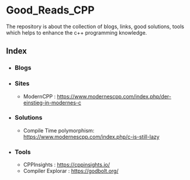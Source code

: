 # Good_Reads_CPP
The repository is about the collection of blogs, links, good solutions, tools which helps to enhance the c++ programming knowledge.

## Index
* ### Blogs
* ### Sites
  * ModernCPP : https://www.modernescpp.com/index.php/der-einstieg-in-modernes-c
* ### Solutions
  * Compile Time polymorphism: https://www.modernescpp.com/index.php/c-is-still-lazy
* ### Tools
  * CPPInsights : https://cppinsights.io/
  * Compiler Explorar : https://godbolt.org/
